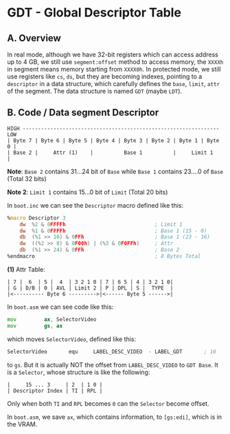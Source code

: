 # GDT - Global Descriptor Table

## A. Overview

In real mode, although we have 32-bit registers which can access address up to 4 GB,
we still use `segment:offset` method to access memory, the `XXXXh` in segment means
memory starting from `XXXX0h`. In protected mode, we still use registers like 
`cs`, `ds`, but they are becoming indexes, pointing to a `descriptor` in a data structure,
which carefully defines the `base`, `limit`, `attr` of the segment. The data structure is 
named `GDT` (maybe `LDT`).

## B. Code / Data segment Descriptor

```text
HIGH ---------------------------------------------------------------- LOW
| Byte 7 | Byte 6 | Byte 5 | Byte 4 | Byte 3 | Byte 2 | Byte 1 | Byte 0 |
| Base 2 |     Attr (1)    |          Base 1          |     Limit 1     |
```

__Note__: `Base 2` contains 31...24 bit of `Base` while `Base 1` contains 23....0 of `Base` (Total 32 bits)

__Note 2__: `Limit 1` contains 15...0 bit of `Limit` (Total 20 bits)

In `boot.inc` we can see the `Descriptor` macro defined like this:

```asm
%macro Descriptor 3
	dw	%2 & 0FFFFh				                ; Limit 1
	dw	%1 & 0FFFFh				                ; Base 1 (15 - 0)
	db	(%1 >> 16) & 0FFh			            ; Base 1 (23 - 16)
	dw	((%2 >> 8) & 0F00h) | (%3 & 0F0FFh)	    ; Attr 
	db	(%1 >> 24) & 0FFh			            ; Base 2
%endmacro                                       ; 8 Bytes Total
```

__(1)__ Attr Table:

```text
| 7 |  6  | 5 |  4  | 3 2 1 0 | 7 | 6 5 | 4 | 3 2 1 0|
| G | D/B | 0 | AVL | Limit 2 | P | DPL | S |  TYPE  |
|<---------- Byte 6 --------->|<------ Byte 5 ------>|
```

In `boot.asm` we can see code like this:

```asm
mov         ax, SelectorVideo
mov         gs, ax
```

which moves `SelectorVideo`, defined like this:

```asm 
SelectorVideo       equ     LABEL_DESC_VIDEO  - LABEL_GDT       ; 16
``` 

to  `gs`. But it is actually NOT the offset from `LABEL_DESC_VIDEO` to `GDT Base`. It is a `Selector`, whose structure is like the following:

```text
|     15 ... 3     | 2  | 1 0 |
| Descriptor Index | TI | RPL |
```

Only when both `TI` and `RPL` becomes `0` can the `Selector` become offset.

In `boot.asm`, we save `ax`, which contains information, to `[gs:edi]`, which is in the VRAM.

